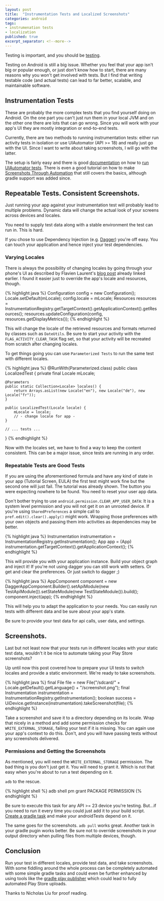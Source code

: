 ```yaml
---
layout: post
title:  "Instrumentation Tests and Localized Screenshots"
categories: android
tags:
- instrumenation tests
- localization
published: true
excerpt_separator: <!--more-->
---
```

Testing is important, and you should be [testing](https://www.youtube.com/watch?v=RlfLCWKxHJ0&list=PL693EFD059797C21E).

Testing on Android is still a big issue. Whether you feel that your app isn't big or popular enough, or just don't know how to start, there are many reasons why you won't get involved with tests. But I find that writing testable code (and actual tests) can lead to far better, scalable, and maintainable software.

<!--more-->

## Instrumentation Tests
These are probably the more complex tests that you find yourself doing on Android. On the one part you can't just run them in your local JVM and on the other one there are lots that can go wrong.  Since you will work with your app's UI they are mostly integration or end-to-end tests.

Currently, there are two methods to running instrumentation tests: either run activity tests in isolation or use UIAutomator (API >= 18) and really just go with the UI. Since I want to write about taking screenshots, I will go with the latter.

The setup is fairly easy and there is good [documentation][1] on how to [run UIAutomator tests][2]. There is even a good tutorial on how to make [Screenshots Through Automation][3] that still covers the basics,  although gradle support was added since.

## Repeatable Tests. Consistent Screenshots.
Just running your app against your instrumentation test will probably lead to multiple problems. Dynamic data will change the actual look of your screens across devices and locales.

You need to supply test data along with a stable environment the test can run in.  This is hard.

If you chose to use Dependency Injection (e.g. [Dagger][4]) you're off easy. You can touch your application and hence inject your test dependencies.

### Varying Locales
There is always the possibility of changing locales by going through your phone's UI as described by Flavien Laurent's [blog post][3] already linked earlier. I found it easier just to override the app's locale and resources, though.

{% highlight java %}
Configuration config = new Configuration();
Locale.setDefault(mLocale);
config.locale = mLocale;
Resources resources = InstrumentationRegistry.getTargetContext().getApplicationContext().getResources();
resources.updateConfiguration(config, resources.getDisplayMetrics());
{% endhighlight %}

This will change the locale of the retrieved resources and formats returned by classes such as `DateUtils`. Be sure to start your activity with the `FLAG_ACTIVITY_CLEAR_TASK` flag set, so that your activity will be recreated from scratch after changing locales.

To get things going you can use `Parameterized Tests` to run the same test with different locales.

{% highlight java %}
@RunWith(Parameterized.class)
public class LocalizedTest {
    private final Locale mLocale;

    @Parameters
    public static Collection<Locale> locales() {
        return Arrays.asList(new Locale("en"), new Locale("de"), new Locale("fr"));
    }
    
    public LocalizedTest(Locale locale) {
        mLocale = locale;
        // - change locale for app -
    }
    
    // ... tests ...
}
{% endhighlight %}

Now with the locales set, we have to find a way to keep the content consistent. This can be a major issue, since tests are running in any order.

### Repeatable Tests are Good Tests
If you are using the aforementioned formula and have any kind of state in your app (Tutorial Screen, EULA) the first test might work fine but the second one will just fail. The tutorial was already shown. The button you were expecting nowhere to be found. You need to reset your user app data.

Don't bother trying to use `android.permission.CLEAR_APP_USER_DATA`: It is a system level permission and you will not get it on an unrooted device. If you're using `SharedPreferences` a simple call to `pref.edit().clear().apply()` might work. Wrapping those preferences with your own objects and passing them into activities as dependencies may be better.

{% highlight java %}
Instrumentation instrumentation = InstrumentationRegistry.getInstrumentation();
App app = (App) instrumentation.getTargetContext().getApplicationContext();
{% endhighlight %}

This will provide you with your application instance. Build your object graph and inject it! If you're not using dagger you can still work with setters. Or get and clear the preferences. Or just switch to dagger ;)

{% highlight java %}
AppComponent component = new DaggerAppComponent.Builder().setApiModule(new TestApiModule()).setStateModule(new TestStateModule()).build();
component.inject(app);
{% endhighlight %}

This will help you to adapt the application to your needs. You can easily run tests with different data and be sure about your app's state.

Be sure to provide your test data for api calls, user data, and settings.

## Screenshots.
Last but not least now that your tests run in different locales with your static test data, wouldn't it be nice to automate taking your Play Store screenshots?

Up until now this post covered how to prepare your UI tests to switch locales and provide a static environment. We're ready to take screenshots.

{% highlight java %}
final File file = new File("/sdcard/" + Locale.getDefault().getLanguage() + "/screenshot.png");
final Instrumentation instrumentation = InstrumentationRegistry.getInstrumentation();
boolean success = UiDevice.getInstance(instrumentation).takeScreenshot(file);
{% endhighlight %}

Take a screenshot and save it to a directory depending on its locale. Wrap that nicely in a method and add some permission checks for `WRITE_EXTERNAL_STORAGE`, failing your test if it is missing. You can again use your app's context to do this. Don't, and you will have passing tests without any screenshots delivered.

### Permissions and Getting the Screenshots
As mentioned, you will need the `WRITE_EXTERNAL_STORAGE` permission. The bad thing is you don't just get it. You will need to grant it. Which is not that easy when you're about to run a test depending on it.

`adb` to the rescue.

{% highlight shell %}
adb shell pm grant PACKAGE PERMISSION
{% endhighlight %}

Be sure to execute this task for any API >= 23 device you're testing. But...if you need to run it every time you could just add it to your build script. [Create a gradle task][5] and make your androidTests depend on it.

The same goes for the screenshots. `adb pull` works great. Another task in your gradle pugin works better. Be sure not to override screenshots in your output directory when pulling files from multiple devices, though.

## Conclusion
Run your test in different locales, provide test data, and take screenshots. With some fiddling around the whole process can be completely automated with some simple gradle tasks and could even be further enhanced by using tools like the [gradle play publisher][6] which could lead to fully automated Play Store uploads.

Thanks to Nicholas Liu for proof reading.

[1]: http://developer.android.com/training/testing/ui-testing/uiautomator-testing.html
[2]: https://blog.swanhtetaung.com/automating-android-screenshots-5b7574c0621d#.xt8dxrx0v
[3]: http://flavienlaurent.com/blog/2014/12/05/screenshot_automation/
[4]: http://google.github.io/dagger/
[5]: http://stackoverflow.com/questions/34186108/how-to-query-all-connected-devices-in-build-gradle/34203293#34203293
[6]: https://github.com/Triple-T/gradle-play-publisher